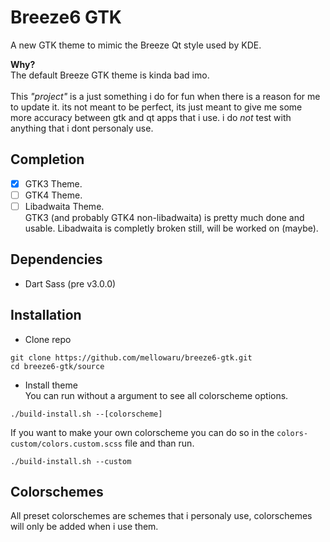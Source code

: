 # Breeze6 GTK
A new GTK theme to mimic the Breeze Qt style used by KDE.

**Why?** <br>
The default Breeze GTK theme is kinda bad imo. <br>
<br>
This *"project"* is a just something i do for fun when there is a reason for me to update it. its not meant to be perfect, its just meant to give me some more accuracy between gtk and qt apps that i use. i do *not* test with anything that i dont personaly use.


## Completion
- [x] GTK3 Theme.
- [ ] GTK4 Theme. 
- [ ] Libadwaita Theme. <br>
GTK3 (and probably GTK4 non-libadwaita) is pretty much done and usable. Libadwaita is completly broken still, will be worked on (maybe).

## Dependencies
- Dart Sass (pre v3.0.0)

## Installation
- Clone repo
```
git clone https://github.com/mellowaru/breeze6-gtk.git
cd breeze6-gtk/source
```

- Install theme <br>
You can run without a argument to see all colorscheme options.
```
./build-install.sh --[colorscheme]
```

If you want to make your own colorscheme you can do so in the `colors-custom/colors.custom.scss` file and than run.
```
./build-install.sh --custom
```

## Colorschemes
All preset colorschemes are schemes that i personaly use, colorschemes will only be added when i use them.
